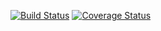 [![Build Status](https://travis-ci.org/cultuurnet/Hydra.svg)](https://travis-ci.org/cultuurnet/Hydra) [![Coverage Status](https://coveralls.io/repos/cultuurnet/Hydra/badge.svg?branch=master&service=github)](https://coveralls.io/github/cultuurnet/Hydra?branch=master)
